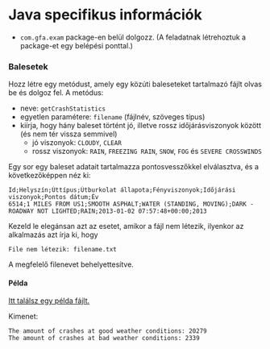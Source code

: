 # Java specifikus információk

- `com.gfa.exam` package-en belül dolgozz. (A feladatnak létrehoztuk a package-et egy belépési ponttal.)

### Balesetek

Hozz létre egy metódust, amely egy közúti baleseteket tartalmazó fájlt
olvas be és dolgoz fel. A metódus:

- neve: `getCrashStatistics`
- egyetlen paramétere: `filename` (fájlnév, szöveges típus)
- kiírja, hogy hány baleset történt jó, illetve rossz időjárásviszonyok
  között (és nem tér vissza semmivel)
  - jó viszonyok: `CLOUDY`, `CLEAR`
  - rossz viszonyok: `RAIN`, `FREEZING RAIN`, `SNOW`, `FOG` és
    `SEVERE CROSSWINDS`

Egy sor egy baleset adatait tartalmazza pontosvesszőkkel elválasztva, és a következőképpen néz ki:

```csv
Id;Helyszín;Úttípus;Útburkolat állapota;Fényviszonyok;Időjárási viszonyok;Pontos dátum;Év
6514;1 MILES FROM US1;SMOOTH ASPHALT;WATER (STANDING, MOVING);DARK - ROADWAY NOT LIGHTED;RAIN;2013-01-02 07:57:48+00:00;2013
```

Kezeld le elegánsan azt az esetet, amikor a fájl nem létezik, ilyenkor az alkalmazás azt írja ki, hogy

```text
File nem létezik: filename.txt
```

A megfelelő filenevet behelyettesítve.

#### Példa

[Itt találsz egy példa fájlt.](./crash-incidents.csv)

Kimenet:

```text
The amount of crashes at good weather conditions: 20279
The amount of crashes at bad weather conditions: 2339
```
